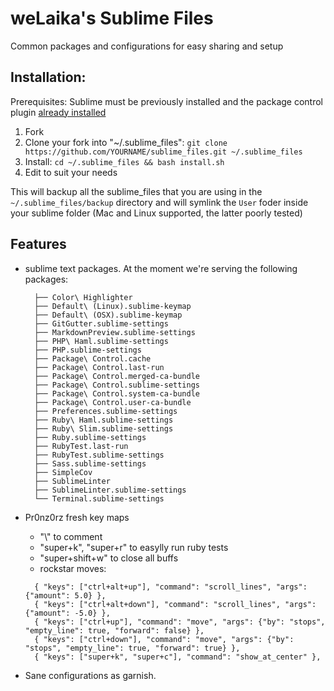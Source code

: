 weLaika's Sublime Files
===============================

Common packages and configurations for easy sharing and setup

## Installation:

Prerequisites: Sublime must be previously installed and the package control plugin [already installed](https://packagecontrol.io/installation)

1. Fork
2. Clone your fork into "~/.sublime_files":
   `git clone https://github.com/YOURNAME/sublime_files.git ~/.sublime_files`
3. Install:
  `cd ~/.sublime_files && bash install.sh`
5. Edit to suit your needs

This will backup all the sublime_files that you are using in the `~/.sublime_files/backup`
directory and will symlink the `User` foder inside your sublime folder (Mac and Linux supported, the latter poorly tested)

## Features

* sublime text packages. At the moment we're serving the following packages:

  ```
    ├── Color\ Highlighter
    ├── Default\ (Linux).sublime-keymap
    ├── Default\ (OSX).sublime-keymap
    ├── GitGutter.sublime-settings
    ├── MarkdownPreview.sublime-settings
    ├── PHP\ Haml.sublime-settings
    ├── PHP.sublime-settings
    ├── Package\ Control.cache
    ├── Package\ Control.last-run
    ├── Package\ Control.merged-ca-bundle
    ├── Package\ Control.sublime-settings
    ├── Package\ Control.system-ca-bundle
    ├── Package\ Control.user-ca-bundle
    ├── Preferences.sublime-settings
    ├── Ruby\ Haml.sublime-settings
    ├── Ruby\ Slim.sublime-settings
    ├── Ruby.sublime-settings
    ├── RubyTest.last-run
    ├── RubyTest.sublime-settings
    ├── Sass.sublime-settings
    ├── SimpleCov
    ├── SublimeLinter
    ├── SublimeLinter.sublime-settings
    └── Terminal.sublime-settings
    ```

* Pr0nz0rz fresh key maps
  * "\\" to comment
  * "super+k", "super+r" to easylly run ruby tests
  * "super+shift+w" to close all buffs
  * rockstar moves:

  ```
    { "keys": ["ctrl+alt+up"], "command": "scroll_lines", "args": {"amount": 5.0} },
    { "keys": ["ctrl+alt+down"], "command": "scroll_lines", "args": {"amount": -5.0} },
    { "keys": ["ctrl+up"], "command": "move", "args": {"by": "stops", "empty_line": true, "forward": false} },
    { "keys": ["ctrl+down"], "command": "move", "args": {"by": "stops", "empty_line": true, "forward": true} },
    { "keys": ["super+k", "super+c"], "command": "show_at_center" },
  ```

* Sane configurations as garnish.
